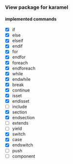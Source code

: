 ### View package for karamel

#### implemented commands
* [x] if
* [x] else
* [x] elseif
* [x] endif
* [x] for
* [x] endfor
* [x] foreach
* [x] endforeach
* [x] while
* [x] endwhile
* [x] break
* [x] continue
* [x] isset
* [x] endisset
* [ ] include
* [x] section
* [x] endsection
* [ ] extends
* [ ] yield
* [x] switch
* [x] case
* [x] endswitch
* [ ] push
* [ ] component